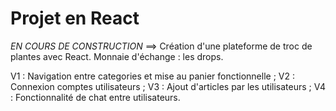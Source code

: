 # Projet en React
*EN COURS DE CONSTRUCTION*
==> Création d'une plateforme de troc de plantes avec React. Monnaie d'échange : les drops.

V1 : Navigation entre categories et mise au panier fonctionnelle ; 
V2 : Connexion comptes utilisateurs ; 
V3 : Ajout d'articles par les utilisateurs ; 
V4 : Fonctionnalité de chat entre utilisateurs.

